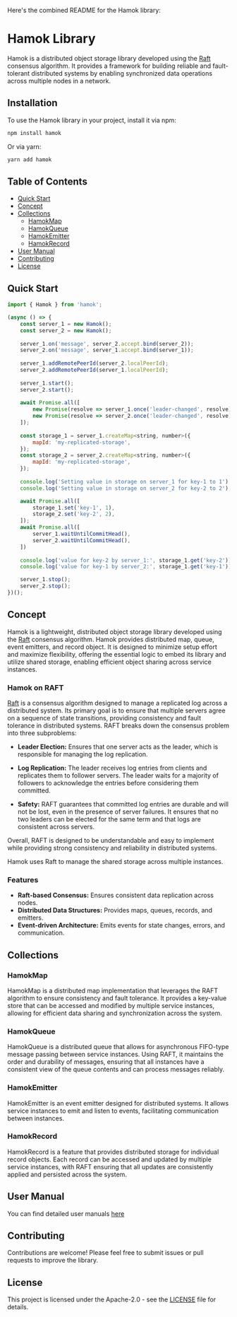 Here's the combined README for the Hamok library:

# Hamok Library

Hamok is a distributed object storage library developed using the [Raft](https://raft.github.io/) consensus algorithm. It provides a framework for building reliable and fault-tolerant distributed systems by enabling synchronized data operations across multiple nodes in a network.

## Installation

To use the Hamok library in your project, install it via npm:

```bash
npm install hamok
```

Or via yarn:

```bash
yarn add hamok
```

## Table of Contents

- [Quick Start](#quick-start)
- [Concept](#concept)
- [Collections](#collections)
  - [HamokMap](#hamokmap)
  - [HamokQueue](#hamokqueue)
  - [HamokEmitter](#hamokemitter)
  - [HamokRecord](#hamokrecord)
- [User Manual](#user-manual)
- [Contributing](#contributing)
- [License](#license)
## Quick Start

```javascript
import { Hamok } from 'hamok';

(async () => {
	const server_1 = new Hamok();
	const server_2 = new Hamok();
	
	server_1.on('message', server_2.accept.bind(server_2));
	server_2.on('message', server_1.accept.bind(server_1));
	
	server_1.addRemotePeerId(server_2.localPeerId);
	server_2.addRemotePeerId(server_1.localPeerId);
	
	server_1.start();
	server_2.start();
	
	await Promise.all([
		new Promise(resolve => server_1.once('leader-changed', resolve)),
		new Promise(resolve => server_2.once('leader-changed', resolve)),
	]);
	
	const storage_1 = server_1.createMap<string, number>({
		mapId: 'my-replicated-storage',
	});
	const storage_2 = server_2.createMap<string, number>({
		mapId: 'my-replicated-storage',
	});
	
	console.log('Setting value in storage on server_1 for key-1 to 1');
	console.log('Setting value in storage on server_2 for key-2 to 2');

	await Promise.all([
		storage_1.set('key-1', 1),
		storage_2.set('key-2', 2),
	]);
	await Promise.all([
		server_1.waitUntilCommitHead(),
		server_2.waitUntilCommitHead(),
	])
	
	console.log('value for key-2 by server_1:', storage_1.get('key-2'));
	console.log('value for key-1 by server_2:', storage_1.get('key-1'));

	server_1.stop();
	server_2.stop();
})();
```

## Concept

Hamok is a lightweight, distributed object storage library developed using the [Raft](https://raft.github.io/) consensus algorithm. Hamok provides distributed map, queue, event emitters, and record object. It is designed to minimize setup effort and maximize flexibility, offering the essential logic to embed its library and utilize shared storage, enabling efficient object sharing across service instances.

### Hamok on RAFT

[Raft](https://raft.github.io/) is a consensus algorithm designed to manage a replicated log across a distributed system. Its primary goal is to ensure that multiple servers agree on a sequence of state transitions, providing consistency and fault tolerance in distributed systems. RAFT breaks down the consensus problem into three subproblems:

 - **Leader Election:** Ensures that one server acts as the leader, which is responsible for managing the log replication. 

 - **Log Replication:** The leader receives log entries from clients and replicates them to follower servers. The leader waits for a majority of followers to acknowledge the entries before considering them committed.

 - **Safety:** RAFT guarantees that committed log entries are durable and will not be lost, even in the presence of server failures. It ensures that no two leaders can be elected for the same term and that logs are consistent across servers.

Overall, RAFT is designed to be understandable and easy to implement while providing strong consistency and reliability in distributed systems.

Hamok uses Raft to manage the shared storage across multiple instances.

### Features

- **Raft-based Consensus:** Ensures consistent data replication across nodes.
- **Distributed Data Structures:** Provides maps, queues, records, and emitters.
- **Event-driven Architecture:** Emits events for state changes, errors, and communication.


## Collections

### HamokMap

HamokMap is a distributed map implementation that leverages the RAFT algorithm to ensure consistency and fault tolerance. It provides a key-value store that can be accessed and modified by multiple service instances, allowing for efficient data sharing and synchronization across the system.

### HamokQueue

HamokQueue is a distributed queue that allows for asynchronous FIFO-type message passing between service instances. Using RAFT, it maintains the order and durability of messages, ensuring that all instances have a consistent view of the queue contents and can process messages reliably.

### HamokEmitter

HamokEmitter is an event emitter designed for distributed systems. It allows service instances to emit and listen to events, facilitating communication between instances.

### HamokRecord

HamokRecord is a feature that provides distributed storage for individual record objects. Each record can be accessed and updated by multiple service instances, with RAFT ensuring that all updates are consistently applied and persisted across the system.


## User Manual

You can find detailed user manuals [here](https://balazskreith.github.io/hamok-ts/)


## Contributing

Contributions are welcome! Please feel free to submit issues or pull requests to improve the library.

## License

This project is licensed under the Apache-2.0 - see the [LICENSE](LICENSE) file for details.
